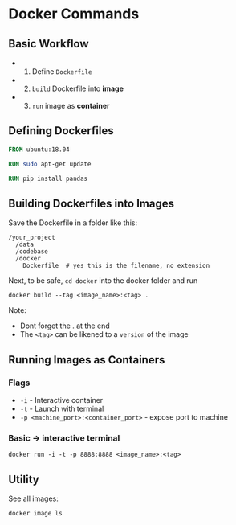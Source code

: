 # Docker Commands

## Basic Workflow

* 1. Define `Dockerfile`
* 2. `build` Dockerfile into **image**
* 3. `run` image as **container**

## Defining Dockerfiles

```dockerfile
FROM ubuntu:18.04

RUN sudo apt-get update

RUN pip install pandas
```

## Building Dockerfiles into Images

Save the Dockerfile in a folder like this:

```
/your_project
  /data
  /codebase
  /docker
    Dockerfile  # yes this is the filename, no extension
```

Next, to be safe, `cd docker` into the docker folder and run

`docker build --tag <image_name>:<tag> .`

Note:

* Dont forget the . at the end
* The `<tag>` can be likened to a `version` of the image

## Running Images as Containers

### Flags

* `-i` - Interactive container
* `-t` - Launch with terminal
* `-p <machine_port>:<container_port>` - expose port to machine

### Basic -> interactive terminal

`docker run -i -t -p 8888:8888 <image_name>:<tag>`

## Utility

See all images:

`docker image ls`
